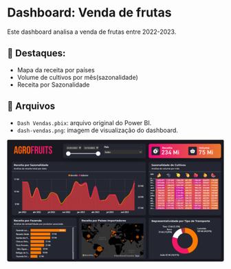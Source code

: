 # Dashboard: Venda de frutas

Este dashboard analisa a venda de frutas entre 2022-2023.

## 📌 Destaques:
- Mapa da receita por países 
- Volume de cultivos por mês(sazonalidade)
- Receita por Sazonalidade


## 📁 Arquivos
- `Dash Vendas.pbix`: arquivo original do Power BI.
- `dash-vendas.png`: imagem de visualização do dashboard.

![Visualização do dashboard](./dash-vendas.png)

